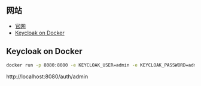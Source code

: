 
## 网站

- [官网](https://www.keycloak.org/)
- [Keycloak on Docker](https://www.keycloak.org/getting-started/getting-started-docker)


## Keycloak on Docker

```bash
docker run -p 8080:8080 -e KEYCLOAK_USER=admin -e KEYCLOAK_PASSWORD=admin quay.io/keycloak/keycloak:11.0.3

```

http://localhost:8080/auth/admin

